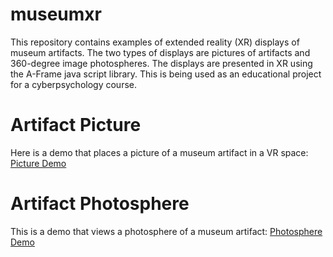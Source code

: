 # museumxr
This repository contains examples of extended reality (XR) displays of museum artifacts. The two types of displays are pictures of artifacts and 360-degree image photospheres. The displays are presented in XR using the A-Frame java script library.
This is being used as an educational project for a cyberpsychology course.
# Artifact Picture
Here is a demo that places a picture of a museum artifact in a VR space:
[Picture Demo](pic_artifact/index.html)
# Artifact Photosphere
This is a demo that views a photosphere of a museum artifact:
[Photosphere Demo](photosphere_artifact/index.html)
